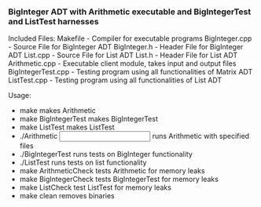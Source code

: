 ### BigInteger ADT with Arithmetic executable and BigIntegerTest and ListTest harnesses

Included Files:
Makefile           - Compiler for executable programs
BigInteger.cpp     - Source File for BigInteger ADT
BigInteger.h       - Header File for BigInteger ADT
List.cpp           - Source File for List ADT
List.h             - Header File for List ADT
Arithmetic.cpp     - Executable client module, takes input and output files
BigIntegerTest.cpp - Testing program using all functionalities of Matrix ADT
ListTest.cpp       - Testing program using all functionalities of List ADT

Usage:
- make                     	        makes Arithmetic
- make BigIntegerTest			makes BigIntegerTest
- make ListTest                         makes ListTest
- ./Arithmetic <input> <output>	        runs Arithmetic with specified files
- ./BigIntegerTest   		        runs tests on BigInteger functionality
- ./ListTest                            runs tests on list functionality
- make ArithmeticCheck          	tests Arithmetic for memory leaks
- make BigIntegerCheck                  tests BigIntegerTest for memory leaks
- make ListCheck                        test ListTest for memory leaks 
- make clean                    	removes binaries
